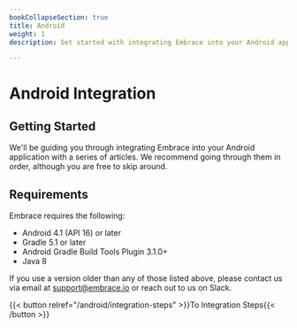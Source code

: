 ```yaml
---
bookCollapseSection: true
title: Android
weight: 1
description: Get started with integrating Embrace into your Android application

---
```

# Android Integration

## Getting Started

We'll be guiding you through integrating Embrace into your Android application
with a series of articles. We recommend going through them in order, although
you are free to skip around. 

## Requirements

Embrace requires the following:

* Android 4.1 (API 16) or later
* Gradle 5.1 or later
* Android Gradle Build Tools Plugin 3.1.0+
* Java 8

If you use a version older than any of those listed above, please contact us via
email at <support@embrace.io> or reach out to us on Slack.

{{< button relref="/android/integration-steps" >}}To Integration Steps{{< /button >}}